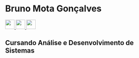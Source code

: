 <h1>Bruno Mota Gonçalves</h1>

 <a href= "https://www.linkedin.com/in/bruno-mota-gon%C3%A7alves-70aa462a9/">
 <img width="30px" src= "https://upload.wikimedia.org/wikipedia/commons/thumb/8/81/LinkedIn_icon.svg/1200px-LinkedIn_icon.svg.png" >
 </a>
 <a href= "https://www.instagram.com/bhronu_/ ">
   <img width="30px" src= "https://upload.wikimedia.org/wikipedia/commons/thumb/a/a5/Instagram_icon.png/2048px-Instagram_icon.png" >
</a>
<a href= "https://www.facebook.com/thebr.mota/">
<img width="30px" src= "https://cdn-icons-png.flaticon.com/256/124/124010.png" >
</a>
<h2>Cursando Análise e Desenvolvimento de Sistemas</h2>
 

 


